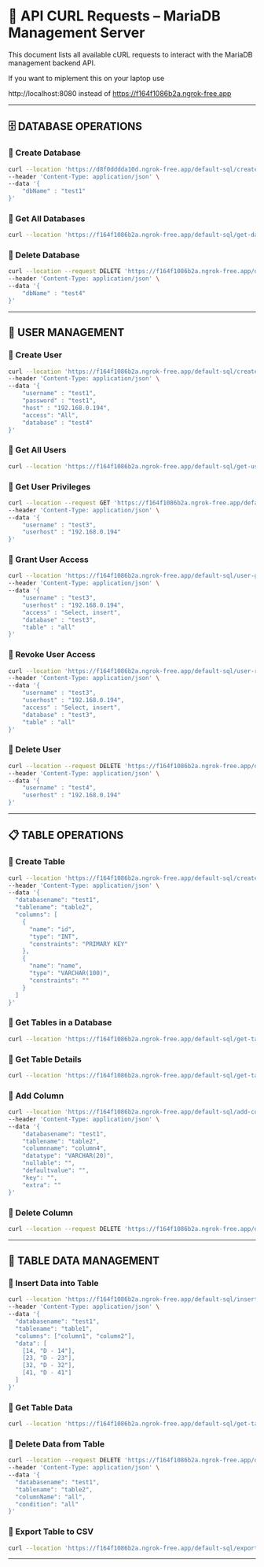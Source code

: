 # 📘 API CURL Requests – MariaDB Management Server

This document lists all available cURL requests to interact with the MariaDB management backend API.

If you want to miplement this on your laptop use

http://localhost:8080 instead of https://f164f1086b2a.ngrok-free.app

---

## 🗄️ DATABASE OPERATIONS

### 🔹 Create Database

```bash
curl --location 'https://d8f0dddda10d.ngrok-free.app/default-sql/create-database' \
--header 'Content-Type: application/json' \
--data '{
    "dbName" : "test1"
}'
```

### 🔹 Get All Databases

```bash
curl --location 'https://f164f1086b2a.ngrok-free.app/default-sql/get-databases'
```

### 🔹 Delete Database

```bash
curl --location --request DELETE 'https://f164f1086b2a.ngrok-free.app/default-sql/delete-database' \
--header 'Content-Type: application/json' \
--data '{
    "dbName" : "test4"
}'
```

---

## 👤 USER MANAGEMENT

### 🔹 Create User

```bash
curl --location 'https://f164f1086b2a.ngrok-free.app/default-sql/create-user' \
--header 'Content-Type: application/json' \
--data '{
    "username" : "test1",
    "password" : "test1",
    "host" : "192.168.0.194",
    "access": "All",
    "database" : "test4"
}'
```

### 🔹 Get All Users

```bash
curl --location 'https://f164f1086b2a.ngrok-free.app/default-sql/get-users'
```

### 🔹 Get User Privileges

```bash
curl --location --request GET 'https://f164f1086b2a.ngrok-free.app/default-sql/get-user-privileges' \
--header 'Content-Type: application/json' \
--data '{
    "username" : "test3",
    "userhost" : "192.168.0.194"
}'
```

### 🔹 Grant User Access

```bash
curl --location 'https://f164f1086b2a.ngrok-free.app/default-sql/user-grant-access' \
--header 'Content-Type: application/json' \
--data '{
    "username" : "test3",
    "userhost" : "192.168.0.194",
    "access" : "Select, insert",
    "database" : "test3",
    "table" : "all"
}'
```

### 🔹 Revoke User Access

```bash
curl --location 'https://f164f1086b2a.ngrok-free.app/default-sql/user-revoke-access' \
--header 'Content-Type: application/json' \
--data '{
    "username" : "test3",
    "userhost" : "192.168.0.194",
    "access" : "Select, insert",
    "database" : "test3",
    "table" : "all"
}'
```

### 🔹 Delete User

```bash
curl --location --request DELETE 'https://f164f1086b2a.ngrok-free.app/default-sql/delete-user' \
--header 'Content-Type: application/json' \
--data '{
    "username" : "test4",
    "userhost" : "192.168.0.194"
}'
```

---

## 📋 TABLE OPERATIONS

### 🔹 Create Table

```bash
curl --location 'https://f164f1086b2a.ngrok-free.app/default-sql/create-table' \
--header 'Content-Type: application/json' \
--data '{
  "databasename": "test1",
  "tablename": "table2",
  "columns": [
    {
      "name": "id",
      "type": "INT",
      "constraints": "PRIMARY KEY"
    },
    {
      "name": "name",
      "type": "VARCHAR(100)",
      "constraints": ""
    }
  ]
}'
```

### 🔹 Get Tables in a Database

```bash
curl --location 'https://f164f1086b2a.ngrok-free.app/default-sql/get-tables?databasename=test1'
```

### 🔹 Get Table Details

```bash
curl --location 'https://f164f1086b2a.ngrok-free.app/default-sql/get-table-details?databasename=test1&tablename=table2'
```

### 🔹 Add Column

```bash
curl --location 'https://f164f1086b2a.ngrok-free.app/default-sql/add-column' \
--header 'Content-Type: application/json' \
--data '{
    "databasename": "test1",
    "tablename": "table2",
    "columnname": "column4",
    "datatype": "VARCHAR(20)",
    "nullable": "",
    "defaultvalue": "",
    "key": "",
    "extra": ""
}'
```

### 🔹 Delete Column

```bash
curl --location --request DELETE 'https://f164f1086b2a.ngrok-free.app/default-sql/delete-column?databasename=test1&tablename=table1&columnname=name'
```

---

## 🧩 TABLE DATA MANAGEMENT

### 🔹 Insert Data into Table

```bash
curl --location 'https://f164f1086b2a.ngrok-free.app/default-sql/insert-data' \
--header 'Content-Type: application/json' \
--data '{
  "databasename": "test1",
  "tablename": "table1",
  "columns": ["column1", "column2"],
  "data": [
    [14, "D - 14"],
    [23, "D - 23"],
    [32, "D - 32"],
    [41, "D - 41"]
  ]
}'
```

### 🔹 Get Table Data

```bash
curl --location 'https://f164f1086b2a.ngrok-free.app/default-sql/get-table-data?databasename=test1&tablename=table2'
```

### 🔹 Delete Data from Table

```bash
curl --location --request DELETE 'https://f164f1086b2a.ngrok-free.app/default-sql/delete-data' \
--header 'Content-Type: application/json' \
--data '{
  "databasename": "test1",
  "tablename": "table2",
  "columnName": "all",
  "condition": "all"
}'
```

### 🔹 Export Table to CSV

```bash
curl --location 'https://f164f1086b2a.ngrok-free.app/default-sql/export-table?databasename=test1&tablename=table1'
```

---
